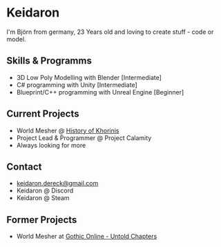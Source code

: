 

# Keidaron # 
I'm Björn from germany, 23 Years old and loving to create stuff - code or model.

## Skills & Programms ##
- 3D Low Poly Modelling with Blender [Intermediate]
- C# programming with Unity [Intermediate]
- Blueprint/C++ programming with Unreal Engine [Beginner]

## Current Projects ##
- World Mesher @ [History of Khorinis](https://discord.gg/EngNfZr4QH)
- Project Lead & Programmer @ Project Calamity
- Always looking for more

## Contact ##
- keidaron.dereck@gmail.com
- Keidaron @ Discord
- Keidaron @ Steam


## Former Projects ##
- World Mesher at [Gothic Online - Untold Chapters](https://gouc.de/gothic-online-untold-chapters/)

<!-- ## Some of my Work ##

<details>
  <summary>>> Gothic Untold Chapters</summary>
  Gothic Untold Chapters is the first project I started working on early 2023.
  It's a multiplayer modification and the biggest Roleplay Server for Gothic.
  
  Since I hadn't much experience with the engine they were working with I had a lot of trouble starting out.
  But the more work I did, the better the results.
  My Tasks are:
  - Cleaning and improving the World overall
  - Creating new locations 
  - Changing current buildings to liking of the player
  <br>
  
  <details>
    <summary>>> Innos Church </summary>
      This was basically my first big project, which took a lot of Time.
      I had to not just build onto the mesh but to clean it first - it was a god damn mess.
      <br>
      <img src="https://github.com/Keidaron/Keidaron/blob/main/Church_001.png">
      <br>
  </details>
</details>
-->


<!---
Keidaron/Keidaron is a ✨ special ✨ repository because its `README.md` (this file) appears on your GitHub profile.
You can click the Preview link to take a look at your changes.
--->
